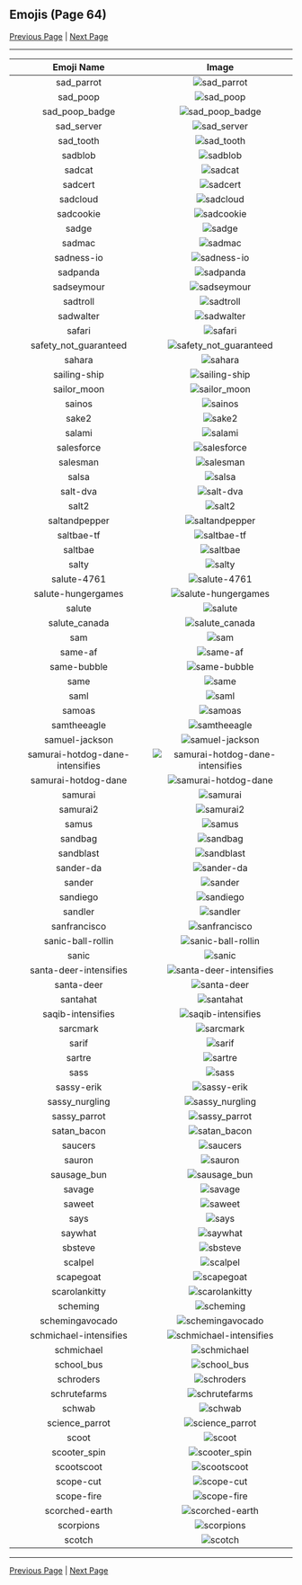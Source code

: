 
  ## Emojis (Page 64)

  [Previous Page](/docs/hashicorp/page-r-0063.md)
   | [Next Page](/docs/hashicorp/page-s-0065.md)

  <hr />

  |Emoji Name|Image|
  | :-: | :-: |
  |sad_parrot| ![sad_parrot](/emojis/hashicorp/sad_parrot.gif)|
  |sad_poop| ![sad_poop](/emojis/hashicorp/sad_poop.png)|
  |sad_poop_badge| ![sad_poop_badge](/emojis/hashicorp/sad_poop_badge.png)|
  |sad_server| ![sad_server](/emojis/hashicorp/sad_server.png)|
  |sad_tooth| ![sad_tooth](/emojis/hashicorp/sad_tooth.png)|
  |sadblob| ![sadblob](/emojis/hashicorp/sadblob.gif)|
  |sadcat| ![sadcat](/emojis/hashicorp/sadcat.png)|
  |sadcert| ![sadcert](/emojis/hashicorp/sadcert.png)|
  |sadcloud| ![sadcloud](/emojis/hashicorp/sadcloud.png)|
  |sadcookie| ![sadcookie](/emojis/hashicorp/sadcookie.png)|
  |sadge| ![sadge](/emojis/hashicorp/sadge.png)|
  |sadmac| ![sadmac](/emojis/hashicorp/sadmac.jpg)|
  |sadness-io| ![sadness-io](/emojis/hashicorp/sadness-io.jpg)|
  |sadpanda| ![sadpanda](/emojis/hashicorp/sadpanda.png)|
  |sadseymour| ![sadseymour](/emojis/hashicorp/sadseymour.png)|
  |sadtroll| ![sadtroll](/emojis/hashicorp/sadtroll.png)|
  |sadwalter| ![sadwalter](/emojis/hashicorp/sadwalter.png)|
  |safari| ![safari](/emojis/hashicorp/safari.png)|
  |safety_not_guaranteed| ![safety_not_guaranteed](/emojis/hashicorp/safety_not_guaranteed.png)|
  |sahara| ![sahara](/emojis/hashicorp/sahara.png)|
  |sailing-ship| ![sailing-ship](/emojis/hashicorp/sailing-ship.png)|
  |sailor_moon| ![sailor_moon](/emojis/hashicorp/sailor_moon.png)|
  |sainos| ![sainos](/emojis/hashicorp/sainos.png)|
  |sake2| ![sake2](/emojis/hashicorp/sake2.jpg)|
  |salami| ![salami](/emojis/hashicorp/salami.png)|
  |salesforce| ![salesforce](/emojis/hashicorp/salesforce.png)|
  |salesman| ![salesman](/emojis/hashicorp/salesman.jpg)|
  |salsa| ![salsa](/emojis/hashicorp/salsa.png)|
  |salt-dva| ![salt-dva](/emojis/hashicorp/salt-dva.jpg)|
  |salt2| ![salt2](/emojis/hashicorp/salt2.png)|
  |saltandpepper| ![saltandpepper](/emojis/hashicorp/saltandpepper.jpg)|
  |saltbae-tf| ![saltbae-tf](/emojis/hashicorp/saltbae-tf.gif)|
  |saltbae| ![saltbae](/emojis/hashicorp/saltbae.png)|
  |salty| ![salty](/emojis/hashicorp/salty.gif)|
  |salute-4761| ![salute-4761](/emojis/hashicorp/salute-4761.png)|
  |salute-hungergames| ![salute-hungergames](/emojis/hashicorp/salute-hungergames.png)|
  |salute| ![salute](/emojis/hashicorp/salute.png)|
  |salute_canada| ![salute_canada](/emojis/hashicorp/salute_canada.gif)|
  |sam| ![sam](/emojis/hashicorp/sam.jpg)|
  |same-af| ![same-af](/emojis/hashicorp/same-af.png)|
  |same-bubble| ![same-bubble](/emojis/hashicorp/same-bubble.gif)|
  |same| ![same](/emojis/hashicorp/same.png)|
  |saml| ![saml](/emojis/hashicorp/saml.png)|
  |samoas| ![samoas](/emojis/hashicorp/samoas.png)|
  |samtheeagle| ![samtheeagle](/emojis/hashicorp/samtheeagle.jpg)|
  |samuel-jackson| ![samuel-jackson](/emojis/hashicorp/samuel-jackson.png)|
  |samurai-hotdog-dane-intensifies| ![samurai-hotdog-dane-intensifies](/emojis/hashicorp/samurai-hotdog-dane-intensifies.gif)|
  |samurai-hotdog-dane| ![samurai-hotdog-dane](/emojis/hashicorp/samurai-hotdog-dane.png)|
  |samurai| ![samurai](/emojis/hashicorp/samurai.png)|
  |samurai2| ![samurai2](/emojis/hashicorp/samurai2.png)|
  |samus| ![samus](/emojis/hashicorp/samus.gif)|
  |sandbag| ![sandbag](/emojis/hashicorp/sandbag.png)|
  |sandblast| ![sandblast](/emojis/hashicorp/sandblast.png)|
  |sander-da| ![sander-da](/emojis/hashicorp/sander-da.png)|
  |sander| ![sander](/emojis/hashicorp/sander.png)|
  |sandiego| ![sandiego](/emojis/hashicorp/sandiego.png)|
  |sandler| ![sandler](/emojis/hashicorp/sandler.png)|
  |sanfrancisco| ![sanfrancisco](/emojis/hashicorp/sanfrancisco.png)|
  |sanic-ball-rollin| ![sanic-ball-rollin](/emojis/hashicorp/sanic-ball-rollin.gif)|
  |sanic| ![sanic](/emojis/hashicorp/sanic.gif)|
  |santa-deer-intensifies| ![santa-deer-intensifies](/emojis/hashicorp/santa-deer-intensifies.gif)|
  |santa-deer| ![santa-deer](/emojis/hashicorp/santa-deer.png)|
  |santahat| ![santahat](/emojis/hashicorp/santahat.png)|
  |saqib-intensifies| ![saqib-intensifies](/emojis/hashicorp/saqib-intensifies.gif)|
  |sarcmark| ![sarcmark](/emojis/hashicorp/sarcmark.jpg)|
  |sarif| ![sarif](/emojis/hashicorp/sarif.png)|
  |sartre| ![sartre](/emojis/hashicorp/sartre.png)|
  |sass| ![sass](/emojis/hashicorp/sass.png)|
  |sassy-erik| ![sassy-erik](/emojis/hashicorp/sassy-erik.png)|
  |sassy_nurgling| ![sassy_nurgling](/emojis/hashicorp/sassy_nurgling.gif)|
  |sassy_parrot| ![sassy_parrot](/emojis/hashicorp/sassy_parrot.gif)|
  |satan_bacon| ![satan_bacon](/emojis/hashicorp/satan_bacon.png)|
  |saucers| ![saucers](/emojis/hashicorp/saucers.png)|
  |sauron| ![sauron](/emojis/hashicorp/sauron.jpg)|
  |sausage_bun| ![sausage_bun](/emojis/hashicorp/sausage_bun.png)|
  |savage| ![savage](/emojis/hashicorp/savage.jpg)|
  |saweet| ![saweet](/emojis/hashicorp/saweet.png)|
  |says| ![says](/emojis/hashicorp/says.gif)|
  |saywhat| ![saywhat](/emojis/hashicorp/saywhat.png)|
  |sbsteve| ![sbsteve](/emojis/hashicorp/sbsteve.png)|
  |scalpel| ![scalpel](/emojis/hashicorp/scalpel.png)|
  |scapegoat| ![scapegoat](/emojis/hashicorp/scapegoat.png)|
  |scarolankitty| ![scarolankitty](/emojis/hashicorp/scarolankitty.png)|
  |scheming| ![scheming](/emojis/hashicorp/scheming.jpg)|
  |schemingavocado| ![schemingavocado](/emojis/hashicorp/schemingavocado.jpg)|
  |schmichael-intensifies| ![schmichael-intensifies](/emojis/hashicorp/schmichael-intensifies.gif)|
  |schmichael| ![schmichael](/emojis/hashicorp/schmichael.png)|
  |school_bus| ![school_bus](/emojis/hashicorp/school_bus.png)|
  |schroders| ![schroders](/emojis/hashicorp/schroders.png)|
  |schrutefarms| ![schrutefarms](/emojis/hashicorp/schrutefarms.png)|
  |schwab| ![schwab](/emojis/hashicorp/schwab.jpg)|
  |science_parrot| ![science_parrot](/emojis/hashicorp/science_parrot.gif)|
  |scoot| ![scoot](/emojis/hashicorp/scoot.png)|
  |scooter_spin| ![scooter_spin](/emojis/hashicorp/scooter_spin.gif)|
  |scootscoot| ![scootscoot](/emojis/hashicorp/scootscoot.png)|
  |scope-cut| ![scope-cut](/emojis/hashicorp/scope-cut.png)|
  |scope-fire| ![scope-fire](/emojis/hashicorp/scope-fire.png)|
  |scorched-earth| ![scorched-earth](/emojis/hashicorp/scorched-earth.jpg)|
  |scorpions| ![scorpions](/emojis/hashicorp/scorpions.png)|
  |scotch| ![scotch](/emojis/hashicorp/scotch.png)|

  <hr/>
  
  [Previous Page](/docs/hashicorp/page-r-0063.md)
   | [Next Page](/docs/hashicorp/page-s-0065.md)